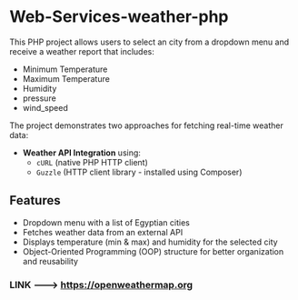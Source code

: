 # Web-Services-weather-php

This PHP project allows users to select an city from a dropdown menu and receive a weather report that includes:
- Minimum Temperature  
- Maximum Temperature  
- Humidity  
- pressure
- wind_speed


The project demonstrates two approaches for fetching real-time weather data:

- **Weather API Integration** using:
  - `cURL` (native PHP HTTP client)
  - `Guzzle` (HTTP client library - installed using Composer)



## Features

- Dropdown menu with a list of Egyptian cities  
- Fetches weather data from an external API  
- Displays temperature (min & max) and humidity for the selected city  
- Object-Oriented Programming (OOP) structure for better organization and reusability  



### LINK ---> https://openweathermap.org

